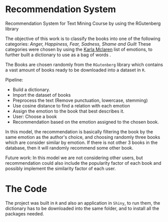 # Recommendation System

Recommendation System for Text Mining Course by using the RGutenberg library

The objective of this work is to classify the books into one of the following categories: *Anger, Happiness, Fear, Sadness, Shame and Guilt* These categories were chosen by using the [Karla Mclaren](http://karlamclaren.com/emotional-vocabulary-page/) list of emotions, to further built a dictionary to use as a bag of words .

The Books are chosen randomly from the `RGutenberg` library which contains a vast amount of books ready to be downloaded into a dataset in `R`. 

Pipeline:
- Build a dictionary.
- Import the dataset of books
- Preprocess the text (Remove punctuation, lowercase, stemming)
- Use cosine distance to find a relation with each emotion
- Assign the emotion to the book that best describes it.
- User: Choose a book
- Recommendation based on the emotion assigned to the chosen book.

In this model, the recommendation is basically filtering the book by the same emotion as the author's choice, and choosing randomly three books which are consider similar by emotion. If there is not other 3 books in the database, then it will randomly recommend some other book.

Future work: In this model we are not considering other users, but recommendation could also include the popularity factor of each book and possibly implement the similarity factor of each user.

# The Code

The project was built in `R` and also an application in `Shiny`, to run them, the dictionary has to be downloaded into the same folder, and to install all the packages needed.

